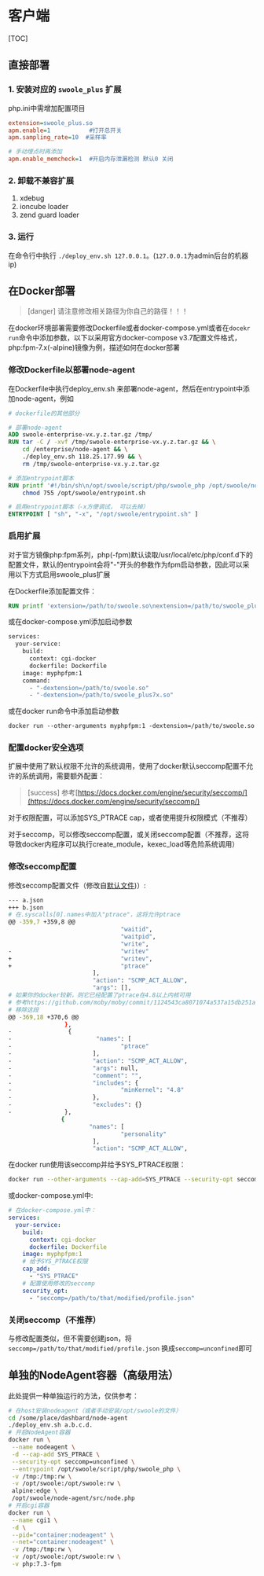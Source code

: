 # 客户端

[TOC]

## 直接部署

### 1. 安装对应的 `swoole_plus` 扩展

php.ini中需增加配置项目

```ini
extension=swoole_plus.so 
apm.enable=1           #打开总开关
apm.sampling_rate=10  #采样率

# 手动埋点时再添加
apm.enable_memcheck=1  #开启内存泄漏检测 默认0 关闭
```

### 2. 卸载不兼容扩展

1. xdebug
2. ioncube loader
3. zend guard loader

### 3. 运行

在命令行中执行 `./deploy_env.sh 127.0.0.1`。(`127.0.0.1`为admin后台的机器ip)

## 在Docker部署

>[danger] 请注意修改相关路径为你自己的路径！！！

在docker环境部署需要修改Dockerfile或者docker-compose.yml或者在`docekr run`命令中添加参数，以下以采用官方docker-compose v3.7配置文件格式，php:fpm-7.x(-alpine)镜像为例，描述如何在docker部署

### 修改Dockerfile以部署node-agent

在Dockerfile中执行deploy\_env.sh 来部署node-agent，然后在entrypoint中添加node-agent，例如

```dockerfile
# dockerfile的其他部分

# 部署node-agent
ADD swoole-enterprise-vx.y.z.tar.gz /tmp/
RUN tar -C / -xvf /tmp/swoole-enterprise-vx.y.z.tar.gz && \
    cd /enterprise/node-agent && \
    ./deploy_env.sh 118.25.177.99 && \
    rm /tmp/swoole-enterprise-vx.y.z.tar.gz

# 添加entrypoint脚本
RUN printf '#!/bin/sh\n/opt/swoole/script/php/swoole_php /opt/swoole/node-agent/src/node.php &\nphp-fpm $@' > /opt/swoole/entrypoint.sh && \
    chmod 755 /opt/swoole/entrypoint.sh

# 启用entrypoint脚本（-x方便调试， 可以去掉）
ENTRYPOINT [ "sh", "-x", "/opt/swoole/entrypoint.sh" ]
```

### 启用扩展

对于官方镜像php:fpm系列，php(-fpm)默认读取/usr/local/etc/php/conf.d下的配置文件，默认的entrypoint会将"-"开头的参数作为fpm启动参数，因此可以采用以下方式启用swoole\_plus扩展

在Dockerfile添加配置文件：

```dockerfile
RUN printf 'extension=/path/to/swoole.so\nextension=/path/to/swoole_plus7x.so\n' > /usr/local/etc/php/conf.d/swoole-plus.ini
```

或在docker-compose.yml添加启动参数

```dockerfile
services:
  your-service:
    build:
      context: cgi-docker
      dockerfile: Dockerfile
    image: myphpfpm:1
    command:
      - "-dextension=/path/to/swoole.so"
      - "-dextension=/path/to/swoole_plus7x.so"
```

或在docker run命令中添加启动参数

```dockerfile
docker run --other-arguments myphpfpm:1 -dextension=/path/to/swoole.so -dextension=/path/to/swoole_plus7x.so``
```

### 配置docker安全选项

扩展中使用了默认权限不允许的系统调用，使用了docker默认seccomp配置不允许的系统调用，需要额外配置：

>[success] 参考[https://docs.docker.com/engine/security/seccomp/](https://docs.docker.com/engine/security/seccomp/)

对于权限配置，可以添加SYS\_PTRACE cap，或者使用提升权限模式（不推荐）

对于seccomp，可以修改seccomp配置，或关闭seccomp配置（不推荐，这将导致docker内程序可以执行create\_module，kexec\_load等危险系统调用）

### 修改seccomp配置

修改seccomp配置文件（修改自[默认文件](https://github.com/moby/moby/blob/master/profiles/seccomp/default.json))）:

```bash
--- a.json
+++ b.json
# 在.syscalls[0].names中加入"ptrace"，这将允许ptrace
@@ -359,7 +359,8 @@
                                "waitid",
                                "waitpid",
                                "write",
-                               "writev"
+                               "writev",
+                               "ptrace"
                        ],
                        "action": "SCMP_ACT_ALLOW",
                        "args": [],
# 如果你的docker较新，则它已经配置了ptrace在4.8以上内核可用
# 参考https://github.com/moby/moby/commit/1124543ca8071074a537a15db251af46a5189907
# 移除这段
@@ -369,18 +370,6 @@
                },
-                {
-                        "names": [
-                               "ptrace"
-                       ],
-                       "action": "SCMP_ACT_ALLOW",
-                       "args": null,
-                       "comment": "",
-                       "includes": {
-                               "minKernel": "4.8"
-                       },
-                       "excludes": {}
-               },
               {
                       "names": [
                                "personality"
                        ],
                        "action": "SCMP_ACT_ALLOW",
```

在docker run使用该seccomp并给予SYS\_PTRACE权限：

```bash
docker run --other-arguments --cap-add=SYS_PTRACE --security-opt seccomp=/path/to/that/modified/profile.json ...
```

或docker-compose.yml中:

```yml
# 在docker-compose.yml中：
services:
  your-service:
    build:
      context: cgi-docker
      dockerfile: Dockerfile
    image: myphpfpm:1
    # 给予SYS_PTRACE权限
    cap_add:
      - "SYS_PTRACE"
    # 配置使用修改的seccomp
    security_opt:
      - "seccomp=/path/to/that/modified/profile.json"
```

### 关闭seccomp（不推荐）

与修改配置类似，但不需要创建json，将 `seccomp=/path/to/that/modified/profile.json` 换成`seccomp=unconfined`即可

## 单独的NodeAgent容器（高级用法）

此处提供一种单独运行的方法，仅供参考：

```bash
# 在host安装nodeagent（或者手动安装/opt/swoole的文件）
cd /some/place/dashbard/node-agent
./deploy_env.sh a.b.c.d.
# 开启NodeAgent容器
docker run \
 --name nodeagent \
 -d --cap-add SYS_PTRACE \
 --security-opt seccomp=unconfined \
 --entrypoint /opt/swoole/script/php/swoole_php \
 -v /tmp:/tmp:rw \
 -v /opt/swoole:/opt/swoole:rw \
 alpine:edge \
 /opt/swoole/node-agent/src/node.php
# 开启cgi容器
docker run \
 --name cgi1 \
 -d \
 --pid="container:nodeagent" \
 --net="container:nodeagent" \
 -v /tmp:/tmp:rw \
 -v /opt/swoole:/opt/swoole:rw \
 -v php:7.3-fpm
```